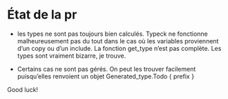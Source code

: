 # État de la pr
- les types ne sont pas toujours bien calculés. Typeck ne fonctionne malheureusement pas du tout dans le cas où les variables proviennent d’un copy ou d’un include. La fonction get_type n’est pas complète. Les types sont vraiment bizarre, je trouve.

- Certains cas ne sont pas gérés. On peut les trouver facilement puisqu’elles renvoient un objet Generated_type.Todo { prefix }

Good luck!
